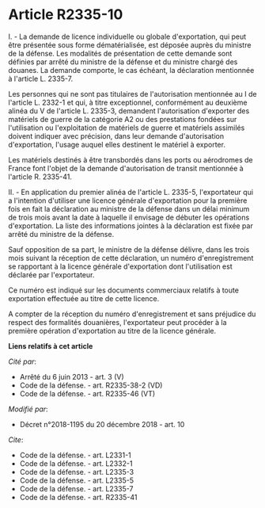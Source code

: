 # Article R2335-10

I. - La demande de licence individuelle ou globale d'exportation, qui peut être présentée sous forme dématérialisée, est
déposée auprès du ministre de la défense. Les modalités de présentation de cette demande sont définies par arrêté du ministre
de la défense et du ministre chargé des douanes. La demande comporte, le cas échéant, la déclaration mentionnée à l'article
L. 2335-7. 

Les personnes qui ne sont pas titulaires de l'autorisation mentionnée au I de l'article L. 2332-1 et qui, à titre
exceptionnel, conformément au deuxième alinéa du V de l'article L. 2335-3, demandent l'autorisation d'exporter des matériels
de guerre de la catégorie A2 ou des prestations fondées sur l'utilisation ou l'exploitation de matériels de guerre et
matériels assimilés doivent indiquer avec précision, dans leur demande d'autorisation d'exportation, l'usage auquel elles
destinent le matériel à exporter.

Les matériels destinés à être transbordés dans les ports ou aérodromes de France font l'objet de la demande d'autorisation de
transit mentionnée à l'article R. 2335-41.

II. - En application du premier alinéa de l'article L. 2335-5, l'exportateur qui a l'intention d'utiliser une licence
générale d'exportation pour la première fois en fait la déclaration au ministre de la défense dans un délai minimum de trois
mois avant la date à laquelle il envisage de débuter les opérations d'exportation. La liste des informations jointes à la
déclaration est fixée par arrêté du ministre de la défense.

Sauf opposition de sa part, le ministre de la défense délivre, dans les trois mois suivant la réception de cette déclaration,
un numéro d'enregistrement se rapportant à la licence générale d'exportation dont l'utilisation est déclarée par
l'exportateur.

Ce numéro est indiqué sur les documents commerciaux relatifs à toute exportation effectuée au titre de cette licence.

A compter de la réception du numéro d'enregistrement et sans préjudice du respect des formalités douanières, l'exportateur
peut procéder à la première opération d'exportation au titre de la licence générale.

**Liens relatifs à cet article**

_Cité par_:

  - Arrêté du 6 juin 2013 - art. 3 (V)
  - Code de la défense. - art. R2335-38-2 (VD)
  - Code de la défense. - art. R2335-46 (VT)

_Modifié par_:

  - Décret n°2018-1195 du 20 décembre 2018 - art. 10

_Cite_:

  - Code de la défense. - art. L2331-1
  - Code de la défense. - art. L2332-1
  - Code de la défense. - art. L2335-3
  - Code de la défense. - art. L2335-5
  - Code de la défense. - art. L2335-7
  - Code de la défense. - art. R2335-41
